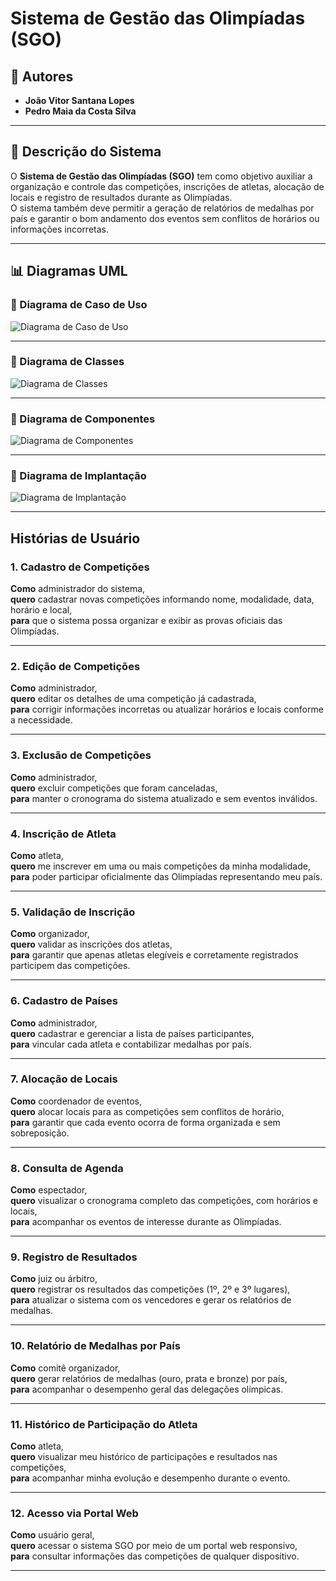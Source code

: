 # Sistema de Gestão das Olimpíadas (SGO)

## 👥 Autores
- **João Vitor Santana Lopes**
- **Pedro Maia da Costa Silva**

---

## 📘 Descrição do Sistema
O **Sistema de Gestão das Olimpíadas (SGO)** tem como objetivo auxiliar a organização e controle das competições, inscrições de atletas, alocação de locais e registro de resultados durante as Olimpíadas.  
O sistema também deve permitir a geração de relatórios de medalhas por país e garantir o bom andamento dos eventos sem conflitos de horários ou informações incorretas.

---

## 📊 Diagramas UML

### 🔹 Diagrama de Caso de Uso
![Diagrama de Caso de Uso](https://drive.google.com/uc?id=1bAdL5_qIhW8-JYsI6Uv8i3dbtmr0UTe3)

---

### 🔹 Diagrama de Classes
![Diagrama de Classes](https://drive.google.com/uc?id=1dMmP0OvSCUJdKOPjXwSGigH1snYW7ASD)

---

### 🔹 Diagrama de Componentes
![Diagrama de Componentes](https://drive.google.com/uc?id=15I_If1XGd5KC4mpz9oWcZv_Chw_IDj-6)

---

### 🔹 Diagrama de Implantação  
![Diagrama de Implantação](https://drive.google.com/uc?export=view&id=1H7ZDy_QdLwXzGESnKpTunzBIZgNdQoX0)

---

## Histórias de Usuário

### 1. Cadastro de Competições
**Como** administrador do sistema,  
**quero** cadastrar novas competições informando nome, modalidade, data, horário e local,  
**para** que o sistema possa organizar e exibir as provas oficiais das Olimpíadas.

---

### 2. Edição de Competições
**Como** administrador,  
**quero** editar os detalhes de uma competição já cadastrada,  
**para** corrigir informações incorretas ou atualizar horários e locais conforme a necessidade.

---

### 3. Exclusão de Competições
**Como** administrador,  
**quero** excluir competições que foram canceladas,  
**para** manter o cronograma do sistema atualizado e sem eventos inválidos.

---

### 4. Inscrição de Atleta
**Como** atleta,  
**quero** me inscrever em uma ou mais competições da minha modalidade,  
**para** poder participar oficialmente das Olimpíadas representando meu país.

---

### 5. Validação de Inscrição
**Como** organizador,  
**quero** validar as inscrições dos atletas,  
**para** garantir que apenas atletas elegíveis e corretamente registrados participem das competições.

---

### 6. Cadastro de Países
**Como** administrador,  
**quero** cadastrar e gerenciar a lista de países participantes,  
**para** vincular cada atleta e contabilizar medalhas por país.

---

### 7. Alocação de Locais
**Como** coordenador de eventos,  
**quero** alocar locais para as competições sem conflitos de horário,  
**para** garantir que cada evento ocorra de forma organizada e sem sobreposição.

---

### 8. Consulta de Agenda
**Como** espectador,  
**quero** visualizar o cronograma completo das competições, com horários e locais,  
**para** acompanhar os eventos de interesse durante as Olimpíadas.

---

### 9. Registro de Resultados
**Como** juiz ou árbitro,  
**quero** registrar os resultados das competições (1º, 2º e 3º lugares),  
**para** atualizar o sistema com os vencedores e gerar os relatórios de medalhas.

---

### 10. Relatório de Medalhas por País
**Como** comitê organizador,  
**quero** gerar relatórios de medalhas (ouro, prata e bronze) por país,  
**para** acompanhar o desempenho geral das delegações olímpicas.

---

### 11. Histórico de Participação do Atleta
**Como** atleta,  
**quero** visualizar meu histórico de participações e resultados nas competições,  
**para** acompanhar minha evolução e desempenho durante o evento.

---

### 12. Acesso via Portal Web
**Como** usuário geral,  
**quero** acessar o sistema SGO por meio de um portal web responsivo,  
**para** consultar informações das competições de qualquer dispositivo.

---

